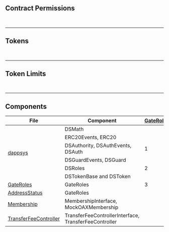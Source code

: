 ## Contract Permissions

<br />

<hr />

## Tokens

<br />

<hr />

## Token Limits

<br />

<hr />

## Components

<table>
    <thead>
        <tr>
            <th>File</th>
            <th>Component</th>
            <th><a href="flattened/GateRoles_flattened.sol">GateRoles</a></th>
            <th><a href="flattened/DSGuard_flattened.sol">DSGuard</a></th>
            <th><a href="flattened/AddressStatus_flattened.sol">AddressStatus</a></th>
            <th><a href="flattened/Membership_flattened.sol">Membership</a></th>
            <th><a href="flattened/TransferFeeController_flattened.sol">TransferFeeController</a></th>
            <th><a href="flattened/LimitSetting_flattened.sol">LimitSetting</a></th>
        </tr>
    </thead>
    <tbody>
        <tr>
            <td rowspan=6><a href="code-review/dappsys.md">dappsys</a></td>
            <td>DSMath</td>
            <td></td>
            <td></td>
            <td></td>
            <td></td>
            <td>1</td>
        </tr>
        <tr>
            <td>ERC20Events, ERC20</td>
            <td></td>
            <td></td>
            <td></td>
            <td></td>
            <td></td>
        </tr>
        <tr>
            <td>DSAuthority, DSAuthEvents, DSAuth</td>
            <td>1</td>
            <td>1</td>
            <td>1</td>
            <td>1</td>
            <td>2</td>
        </tr>
        <tr>
            <td>DSGuardEvents, DSGuard</td>
            <td></td>
            <td>2</td>
            <td></td>
            <td></td>
            <td></td>
        </tr>
        <tr>
            <td>DSRoles</td>
            <td>2</td>
            <td></td>
            <td></td>
            <td></td>
            <td></td>
        </tr>
        <tr>
            <td>DSTokenBase and DSToken</td>
            <td></td>
            <td></td>
            <td></td>
            <td></td>
            <td></td>
        </tr>
        <tr>
            <td><a href="code-review/GateRoles.md">GateRoles</a></td>
            <td>GateRoles</td>
            <td>3</td>
            <td></td>
            <td></td>
            <td></td>
            <td></td>
        </tr>
        <tr>
            <td><a href="code-review/AddressStatus.md">AddressStatus</a></td>
            <td>GateRoles</td>
            <td></td>
            <td></td>
            <td>2</td>
            <td>2</td>
            <td></td>
        </tr>
        <tr>
            <td><a href="code-review/Membership.md">Membership</a></td>
            <td>MembershipInterface,  MockOAXMembership</td>
            <td></td>
            <td></td>
            <td></td>
            <td>3</td>
            <td></td>
        </tr>
        <tr>
            <td><a href="code-review/TransferFeeController.md">TransferFeeController</a></td>
            <td>TransferFeeControllerInterface,  TransferFeeController</td>
            <td></td>
            <td></td>
            <td></td>
            <td></td>
            <td>3</td>
        </tr>
    </tbody>
</table>
